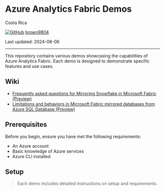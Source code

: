 # Azure Analytics Fabric Demos

Costa Rica

[![GitHub](https://img.shields.io/badge/--181717?logo=github&logoColor=ffffff)](https://github.com/)
[brown9804](https://github.com/brown9804)

Last updated: 2024-08-06

------------------------------------------

This repository contains various demos showcasing the capabilities of Azure Analytics Fabric. Each demo is designed to demonstrate specific features and use cases.

## Wiki 

- [Frequently asked questions for Mirroring Snowflake in Microsoft Fabric (Preview)](https://learn.microsoft.com/en-us/fabric/database/mirrored-database/snowflake-mirroring-faq#can-snowflake-mirroring-be-accessed-through-the-power-bi-gateway-or-behind-a-firewall--)
- [Limitations and behaviors in Microsoft Fabric mirrored databases from Azure SQL Database (Preview)](https://learn.microsoft.com/en-us/fabric/database/mirrored-database/azure-sql-database-limitations#fabric-regions-that-support-mirroring)

## Prerequisites

Before you begin, ensure you have met the following requirements:
- An Azure account
- Basic knowledge of Azure services
- Azure CLI installed

## Setup 

> Each demo includes detailed instructions on setup and requirements.



